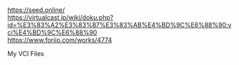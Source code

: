 <br>https://seed.online/ 
<br>https://virtualcast.jp/wiki/doku.php?id=%E3%83%A2%E3%83%87%E3%83%AB%E4%BD%9C%E6%88%90:vci%E4%BD%9C%E6%88%90
<br>https://www.foriio.com/works/4774

My VCI Files
